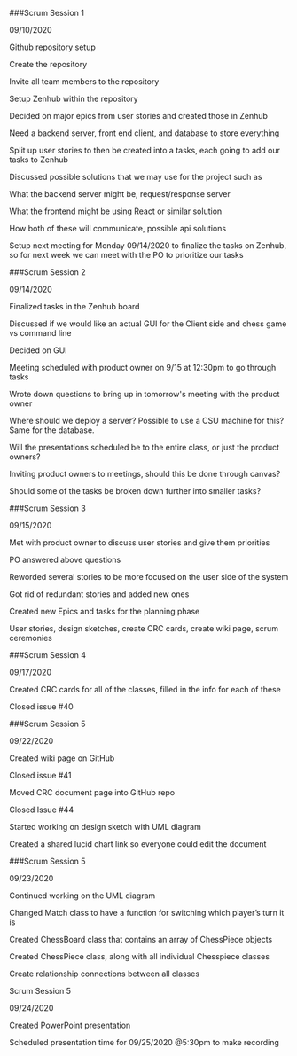 ###Scrum Session 1  

09/10/2020 

 

Github repository setup 

Create the repository  

Invite all team members to the repository 

Setup Zenhub within the repository 

 

Decided on major epics from user stories and created those in Zenhub 

Need a backend server, front end client, and database to store everything 

Split up user stories to then be created into a tasks, each going to add our tasks to Zenhub 

 

Discussed possible solutions that we may use for the project such as 

What the backend server might be, request/response server 

What the frontend might be using React or similar solution 

How both of these will communicate, possible api solutions 

 

Setup next meeting for Monday 09/14/2020 to finalize the tasks on Zenhub, so for next week we can meet with the PO to prioritize our tasks 

 

 

###Scrum Session 2  

09/14/2020 

 

Finalized tasks in the Zenhub board 

Discussed if we would like an actual GUI for the Client side and chess game vs command line 

Decided on GUI 

Meeting scheduled with product owner on 9/15 at 12:30pm to go through tasks 

Wrote down questions to bring up in tomorrow's meeting with the product owner 

Where should we deploy a server? Possible to use a CSU machine for this? Same for the database. 

Will the presentations scheduled be to the entire class, or just the product owners? 

Inviting product owners to meetings, should this be done through canvas? 

Should some of the tasks be broken down further into smaller tasks? 

 

###Scrum Session 3 

09/15/2020 

 

Met with product owner to discuss user stories and give them priorities 

PO answered above questions 

Reworded several stories to be more focused on the user side of the system 

Got rid of redundant stories and added new ones  

Created new Epics and tasks for the planning phase  

User stories, design sketches, create CRC cards, create wiki page, scrum ceremonies 

 

###Scrum Session 4 

09/17/2020 

 

Created CRC cards for all of the classes, filled in the info for each of these 

Closed issue #40 

 

 

###Scrum Session 5 

09/22/2020 

 

Created wiki page on GitHub 

Closed issue #41 

Moved CRC document page into GitHub repo 

Closed Issue #44 

 

Started working on design sketch with UML diagram 

Created a shared lucid chart link so everyone could edit the document 

 

###Scrum Session 5 

09/23/2020 

 

Continued working on the UML diagram 

Changed Match class to have a function for switching which player’s turn it is 

Created ChessBoard class that contains an array of ChessPiece objects 

Created ChessPiece class, along with all individual Chesspiece classes 

Create relationship connections between all classes 

 

Scrum Session 5 

09/24/2020 

Created PowerPoint presentation 

Scheduled presentation time for 09/25/2020 @5:30pm to make recording 

 

 
